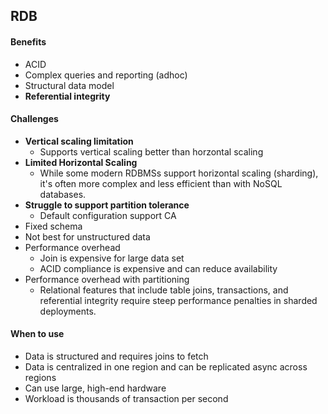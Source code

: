 ## RDB

#### Benefits
* ACID
* Complex queries and reporting (adhoc)
* Structural data model
* **Referential integrity**
 
#### Challenges
* **Vertical scaling limitation**
  * Supports vertical scaling better than horzontal scaling
* **Limited Horizontal Scaling**
  * While some modern RDBMSs support horizontal scaling (sharding), it's often more complex and less efficient than with NoSQL databases.
* **Struggle to support partition tolerance**
  * Default configuration support CA
* Fixed schema
* Not best for unstructured data
* Performance overhead
  * Join is expensive for large data set
  * ACID compliance is expensive and can reduce availability
* Performance overhead with partitioning
  * Relational features that include table joins, transactions, and referential integrity require steep performance penalties in sharded deployments.


#### When to use
* Data is structured and requires joins to fetch
* Data is centralized in one region and can be replicated async across regions
* Can use large, high-end hardware
* Workload is thousands of transaction per second
